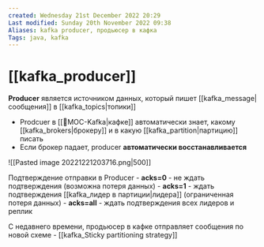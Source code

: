 ```yaml
---
created: Wednesday 21st December 2022 20:29
Last modified: Sunday 20th November 2022 09:38
Aliases: kafka producer, продьюсер в кафка
Tags: java, kafka
---
```


# [[kafka_producer]]

**Producer** является источником данных, который пишет [[kafka_message|сообщения]] в [[kafka_topics|топики]]
- Prodcuer в [[📙MOC-Kafka|кафке]] автоматически знает, какому [[kafka_brokers|брокеру]] и в какую [[kafka_partition|партицию]] писать
- Если брокер падает, producer **автоматически восстанавливается**

![[Pasted image 20221221203716.png|500]]


Подтверждение отправки в Producer
	- **acks=0**  - не ждать подтверждения (возможна потеря данных)
	- **acks=1** - ждать подтверждения [[kafka_лидер в партиции|лидера]] (ограниченная потеря данных)
	- **acks=all** - ждать подтверждения всех лидеров и реплик

С недавнего времени, продьюсер в кафке отправляет сообщения по новой схеме - 
[[kafka_Sticky partitioning strategy]] 